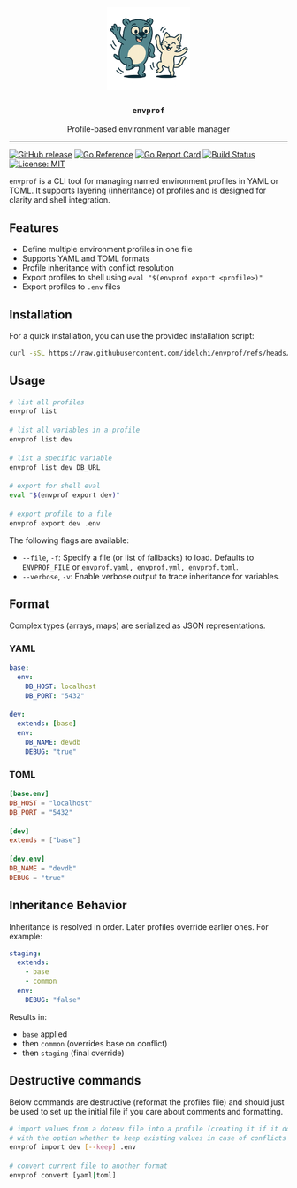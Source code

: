 <p align="center">
  <img alt="envprof logo" src="assets/envprof.png" height="150" />
  <h3 align="center"><code>envprof</code></h3>
  <p align="center">Profile-based environment variable manager</p>
</p>

---

[![GitHub release](https://img.shields.io/github/v/release/idelchi/envprof)](https://github.com/idelchi/envprof/releases)
[![Go Reference](https://pkg.go.dev/badge/github.com/idelchi/envprof.svg)](https://pkg.go.dev/github.com/idelchi/envprof)
[![Go Report Card](https://goreportcard.com/badge/github.com/idelchi/envprof)](https://goreportcard.com/report/github.com/idelchi/envprof)
[![Build Status](https://github.com/idelchi/envprof/actions/workflows/github-actions.yml/badge.svg)](https://github.com/idelchi/envprof/actions/workflows/github-actions.yml/badge.svg)
[![License: MIT](https://img.shields.io/badge/License-MIT-yellow.svg)](https://opensource.org/licenses/MIT)

`envprof` is a CLI tool for managing named environment profiles in YAML or TOML.
It supports layering (inheritance) of profiles and is designed for clarity and shell integration.

## Features

- Define multiple environment profiles in one file
- Supports YAML and TOML formats
- Profile inheritance with conflict resolution
- Export profiles to shell using `eval "$(envprof export <profile>)"`
- Export profiles to `.env` files

## Installation

For a quick installation, you can use the provided installation script:

```sh
curl -sSL https://raw.githubusercontent.com/idelchi/envprof/refs/heads/main/install.sh | sh -s -- -d ~/.local/bin
```

## Usage

```sh
# list all profiles
envprof list

# list all variables in a profile
envprof list dev

# list a specific variable
envprof list dev DB_URL

# export for shell eval
eval "$(envprof export dev)"

# export profile to a file
envprof export dev .env
```

The following flags are available:

- `--file`, `-f`: Specify a file (or list of fallbacks) to load.
  Defaults to `ENVPROF_FILE` or `envprof.yaml, envprof.yml, envprof.toml`.
- `--verbose`, `-v`: Enable verbose output to trace inheritance for variables.

## Format

Complex types (arrays, maps) are serialized as JSON representations.

### YAML

```yaml
base:
  env:
    DB_HOST: localhost
    DB_PORT: "5432"

dev:
  extends: [base]
  env:
    DB_NAME: devdb
    DEBUG: "true"
```

### TOML

```toml
[base.env]
DB_HOST = "localhost"
DB_PORT = "5432"

[dev]
extends = ["base"]

[dev.env]
DB_NAME = "devdb"
DEBUG = "true"
```

## Inheritance Behavior

Inheritance is resolved in order. Later profiles override earlier ones. For example:

```yaml
staging:
  extends:
    - base
    - common
  env:
    DEBUG: "false"
```

Results in:

- `base` applied
- then `common` (overrides base on conflict)
- then `staging` (final override)

## Destructive commands

Below commands are destructive (reformat the profiles file)
and should just be used to set up the initial file if you care about comments and formatting.

```sh
# import values from a dotenv file into a profile (creating it if it doesn't exist),
# with the option whether to keep existing values in case of conflicts or to overwrite them
envprof import dev [--keep] .env

# convert current file to another format
envprof convert [yaml|toml]
```
